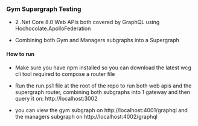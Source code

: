 ### Gym Supergraph Testing

* 2 .Net Core 8.0 Web APIs both covered by GraphQL using Hochocolate.ApolloFederation

* Combining both Gym and Managers subgraphs into a Supergraph

#### How to run

* Make sure you have npm installed so you can download the latest wcg cli tool required to compose a router file
  
* Run the run.ps1 file at the root of the repo to run both web apis and the supergraph router, combining both subgraphs into 1 gateway and then query it on: http://localhost:3002

* you can view the gym subgraph on http://localhost:4001/graphql and the managers subgraph on http://localhost:4002/graphql
